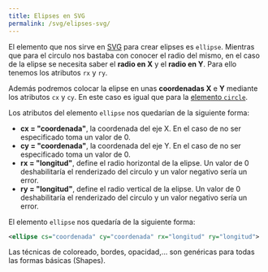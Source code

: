 ```yaml
---
title: Elipses en SVG
permalink: /svg/elipses-svg/
---
```


El elemento que nos sirve en [SVG][SVG] para crear elipses es `ellipse`. Mientras que para el circulo nos bastaba con conocer el radio del mismo, en el caso de la elipse se necesita saber el **radio en X** y el **radio en Y**. Para ello tenemos los atributos `rx` y `ry`.

Además podremos colocar la elipse en unas **coordenadas X** e **Y** mediante los atributos `cx` y `cy`. En este caso es igual que para la [elemento `circle`][circlesvg].

Los atributos del elemento `ellipse` nos quedarían de la siguiente forma:


* **cx = "coordenada"**, la coordenada del eje X. En el caso de no ser especificado toma un valor de 0.
* **cy = "coordenada"**, la coordenada del eje Y. En el caso de no ser especificado toma un valor de 0.
* **rx = "longitud"**, define el radio horizontal de la elipse. Un valor de 0 deshabilitaría el renderizado del circulo y un valor negativo sería un error.
* **ry = "longitud"**, define el radio vertical de la elipse. Un valor de 0 deshabilitaría el renderizado del circulo y un valor negativo sería un error.

El elemento `ellipse` nos quedaría de la siguiente forma:

~~~svg
<ellipse cs="coordenada" cy="coordenada" rx="longitud" ry="longitud">
~~~

Las técnicas de coloreado, bordes, opacidad,... son genéricas para todas las formas básicas (Shapes).

[SVG]: http://www.manualweb.net/svg/
[circlesvg]: http://www.manualweb.net/svg/circle-svg/
